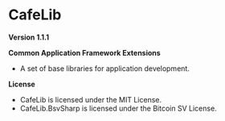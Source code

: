 # CafeLib

**Version 1.1.1**

**Common Application Framework Extensions**

- A set of base libraries for application development.

**License**

- CafeLib is licensed under the MIT License.
- CafeLib.BsvSharp is licensed under the Bitcoin SV License.

